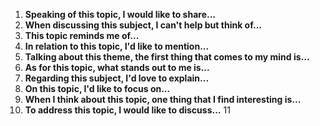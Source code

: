 1. **Speaking of this topic, I would like to share...**
2. **When discussing this subject, I can't help but think of...**
3. **This topic reminds me of...**
4. **In relation to this topic, I'd like to mention...**
5. **Talking about this theme, the first thing that comes to my mind is...**
6. **As for this topic, what stands out to me is...**
7. **Regarding this subject, I'd love to explain...**
8. **On this topic, I'd like to focus on...**
9. **When I think about this topic, one thing that I find interesting is...**
10. **To address this topic, I would like to discuss...**
11